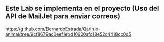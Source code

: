## Este Lab se implementa en el proyecto (Uso del API de MailJet para enviar correos)
https://github.com/BernardoEstrada/Qarinio-animal/tree/9cf8679ac0eef1ebd10920afc18e52c4418cc0d5